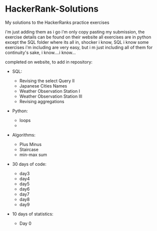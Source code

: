 # HackerRank-Solutions
My solutions to the HackerRanks practice exercises 

i'm just adding them as i go
i'm only copy pasting my submission, the exercise details can be found on their website
all exercises are in python except the SQL folder where its all in, shocker i know, SQL 
i know some exercises i'm including are very easy, but i m just including all of them for continuity's sake, i know....i know...


completed on website, to add in repository:

- SQL:
    - Revising the select Query II
    - Japanese Cities Names
    - Weather Observation Station I
    - Weather Observation Station III
    - Revising aggregations

- Python:
    - loops
    - 

- Algorithms:
    - Plus Minus
    - Staircase
    - min-max sum

- 30 days of code:
    - day3
    - day4
    - day5
    - day6
    - day7
    - day8
    - day9

- 10 days of statistics:
    - Day 0


